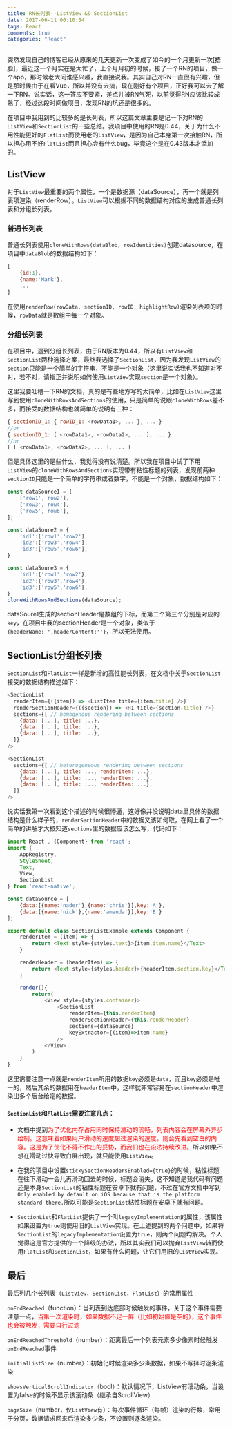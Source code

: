 ```yaml
---
title: RN长列表--ListView && SectionList
date: 2017-06-11 00:10:54
tags: React
comments: true
categories: "React"
---
```


突然发现自己的博客已经从原来的几天更新一次变成了如今的一个月更新一次[捂脸]，最近这一个月实在是太忙了，上个月月初的时候，接了一个RN的项目，做一个app，那时候老大问谁感兴趣，我直接说我。其实自己对RN一直很有兴趣，但是那时候由于在看Vue，所以并没有去搞，现在刚好有个项目，正好我可以去了解一下RN。说实话，这一答应不要紧，差点儿被RN气死，以前觉得RN应该比较成熟了，经过这段时间做项目，发现RN的坑还是很多的。

<!--more-->

在项目中我用到的比较多的是长列表，所以这篇文章主要是记一下对RN的`ListView`和`SectionList`的一些总结。我项目中使用的RN是0.44，关于为什么不用性能更好的`FlatList`而使用老的`ListView`，是因为自己本身第一次接触RN，所以担心用不好`FlatList`而且担心会有什么bug，毕竟这个是在0.43版本才添加的。

## ListView

对于`ListView`最重要的两个属性，一个是数据源（dataSource），再一个就是列表项渲染（renderRow）。`ListView`可以根据不同的数据结构对应的生成普通长列表和分组长列表。

### 普通长列表

普通长列表使用`cloneWithRows(dataBlob, rowIdentities)`创建datasource，在项目中`dataBlob`的数据结构如下：

```js
[
    {id:1},
    {name:'Mark'},
    ...
]
```

在使用`renderRow(rowData, sectionID, rowID, highlightRow)`渲染列表项的时候，`rowData`就是数组中每一个对象。

### 分组长列表

在项目中，遇到分组长列表，由于RN版本为0.44，所以有`ListView`和`SectionList`两种选择方案，最终我选择了`SectionList`，因为我发现`ListView`的`section`只能是一个简单的字符串，不能是一个对象（这里说实话我也不知道对不对，若不对，请指正并说明如何使用`ListView`实现`section`是一个对象）。

这里我要吐槽一下RN的文档，真的是有些地方写的太简单，比如在`ListView`这里写到使用`cloneWithRowsAndSections`的使用，只是简单的说跟`cloneWithRows`差不多，而接受的数据结构也就简单的说明有三种：

```js
{ sectionID_1: { rowID_1: <rowData1>, ... }, ... }
//or
{ sectionID_1: [ <rowData1>, <rowData2>, ... ], ... }
//or
[ [ <rowData1>, <rowData2>, ... ], ... ]
```

但是具体这里的是些什么，我觉得没有说清楚。所以我在项目中试了下用`ListView`的`cloneWithRowsAndSections`实现带有粘性标题的列表，发现前两种`sectionID`只能是一个简单的字符串或者数字，不能是一个对象，数据结构如下：

```js
const dataSource1 = [
    ['row1','row2'],
    ['row3','row4'],
    ['row5','row6'],
];

const dataSoure2 = {
    'id1':['row1','row2'],
    'id2':['row3','row4'],
    'id3':['row5','row6'],
}

const dataSoure3 = {
    'id1':{'row1','row2'},
    'id2':{'row3','row4'},
    'id3':{'row5','row6'},
}
cloneWithRowsAndSections(dataSource);
```

dataSoure1生成的sectionHeader是数组的下标，而第二个第三个分别是对应的`key`，在项目中我的sectionHeader是一个对象，类似于`{headerName:'',headerContent:''}`，所以无法使用。

## SectionList分组长列表

`SectionList`和`FlatList`一样是新增的高性能长列表，在文档中关于`SectionList`接受的数据结构描述如下：

```js
<SectionList
  renderItem={({item}) => <ListItem title={item.title} />}
  renderSectionHeader={({section}) => <H1 title={section.title} />}
  sections={[ // homogenous rendering between sections
    {data: [...], title: ...},
    {data: [...], title: ...},
    {data: [...], title: ...},
  ]}
/>

<SectionList
  sections={[ // heterogeneous rendering between sections
    {data: [...], title: ..., renderItem: ...},
    {data: [...], title: ..., renderItem: ...},
    {data: [...], title: ..., renderItem: ...},
  ]}
/>
```

说实话我第一次看到这个描述的时候很懵逼，这好像并没说明data里具体的数据结构是什么样子的，`renderSectionHeader`中的数据又该如何取，在网上看了一个简单的讲解才大概知道`sections`里的数据应该怎么写，代码如下：

```js
import React , {Component} from 'react';
import {
    AppRegistry,
    StyleSheet,
    Text,
    View,
    SectionList
} from 'react-native';

const dataSource = [
    {data:[{name:'nader'},{name:'chris'}],key:'A'},
    {data:[{name:'nick'},{name:'amanda'}],key:'B'}
];

export default class SectionListExample extends Component {
    renderItem = (item) => {
        return <Text style={styles.text}>{item.item.name}</Text>
    }

    renderHeader = (headerItem) => {
        return <Text style={styles.header}>{headerItem.section.key}</Text>
    }

    render(){
        return(
            <View style={styles.container}>
                <SectionList
                    renderItem={this.renderItem}
                    renderSectionHeader={this.renderHeader}
                    sections={dataSource}
                    keyExtractor={(item)=>item.name}
                />
            </View>
        )
    }
}
```

这里需要注意一点就是`renderItem`所用的数据`key`必须是`data`，而且`key`必须是唯一的，然后其余的数据用在`headerItem`中，这样就非常容易在`sectionHeader`中渲染出多个后台给定的数据。

#### `SectionList`和`FlatList`需要注意几点：

* 文档中提到<span style='color:red'>为了优化内存占用同时保持滑动的流畅，列表内容会在屏幕外异步绘制。这意味着如果用户滑动的速度超过渲染的速度，则会先看到空白的内容。这是为了优化不得不作出的妥协，而我们也在设法持续改进。</span>所以如果不想在滑动过快导致白屏出现，就只能使用`ListView`。

* 在我的项目中设置`stickySectionHeadersEnabled={true}`的时候，粘性标题在往下滑动一会儿再滑动回去的时候，标题会消失，这不知道是我代码有问题还是本身`SectionList`的粘性标题在安卓下就有问题，不过在官方文档中写到`Only enabled by default on iOS because that is the platform standard there.`所以可能是`SectionList`粘性标题在安卓下就有问题。

* `SectionList`和`FlatList`提供了一个叫`legacyImplementation`的属性，该属性如果设置为`true`则使用旧的`ListView`实现。在上述提到的两个问题中，如果将`SectionList`的`legacyImplementation`设置为`true`，则两个问题均解决。个人觉得这是官方提供的一个降级的办法，所以其实我们可以抛弃`ListView`转而使用`FlatList`和`SectionList`，如果有什么问题，让它们用旧的`ListView`实现。


## 最后

最后列几个长列表（`ListView`，`SectionList`，`FlatList`）的常用属性

`onEndReached`（function）：当列表到达底部时候触发的事件，关于这个事件需要注意一点，<span style='color:red'>当第一次渲染时，如果数据不足一屏（比如初始值是空的），这个事件也会被触发，需要自行过滤</span>

`onEndReachedThreshold`（number）：距离最后一个列表元素多少像素时候触发`onEndReached`事件

`initialListSize`（number）：初始化时候渲染多少条数据，如果不写择时逐条渲染

`showsVerticalScrollIndicator`（bool）：默认情况下，ListView有滚动条，当设置为false的时候不显示该滚动条（继承自ScrollView）

`pageSize`（number，仅`ListView`有）：每次事件循环（每帧）渲染的行数，常用于分页，数据请求回来后渲染多少条，不设置则逐条渲染。